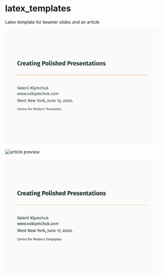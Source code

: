 # latex_templates
Latex template for beamer slides and an article

![Model View Controller](beamer_slides_template.gif)


![article preview](https://github.com/voklymchuk/latex_templates/blob/master/a_template.gif "some discription")

![alt text](https://github.com/voklymchuk/latex_templates/blob/master/beamer_slides_template.png)
